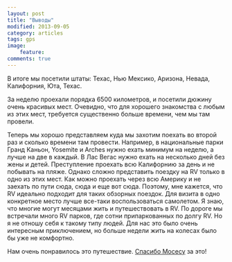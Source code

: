 ```yaml
---
layout: post
title: "Выводы"
modified: 2013-09-05
category: articles
tags: gps
image:
    feature: 
comments: true
---
```


В итоге мы посетили штаты: Техас, Нью Мексико, Аризона, Невада, Калифорния, Юта, Техас.

За неделю проехали порядка 6500 километров, и посетили дюжину очень красивых
мест.  Очевидно, что для хорошего знакомства с любым из этих мест, требуется 
существенно больше времени, чем мы там провели. 

Теперь мы хорошо представляем куда мы захотим поехать во второй раз и
сколько времени там провести.  Например, в национальные парки Гранд Каньон,
Yosemite и Arches нужно ехать минимум на неделю, а лучше на две в каждый.
В Лас Вегас нужно ехать на несколько дней без жены и детей. Преступление
проехать всю Калифорнию за день и не побывать на пляже.  Однако сложно
представить поездку на RV только в одно из этих мест. Как можно проехать
через всю Америку и не заехать по пути сюда, сюда и еще вот сюда.  Поэтому,
мне кажется, что RV идеально подходит для таких обзорных поездок. Для
визита в одно конкретное место лучше все-таки воспользоваться самолетом.  Я
знаю, что многие могут месяцами жить и путешествовать в RV. По дороге мы
встречали много RV парков, где сотни припаркованных по долгу RV. Но я не
отношу себя к такому типу людей. Для нас это было очень интересным
приключением, но больше недели жить на колесах было бы уже не комфортно.

Нам очень понравилось это путешествие. [Спасибо Мосесу](/thanks) за это!
